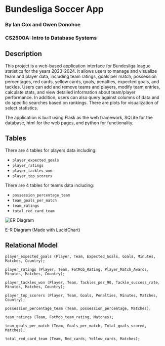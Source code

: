 # Bundesliga Soccer App

### By Ian Cox and Owen Donohoe

### CS2500A: Intro to Database Systems

## Description

This project is a web-based application interface for Bundesliga league statistics for the years 2023-2024. It allows users to manage and visualize team and player data, including team ratings, goals per match, possession percentages, red cards, yellow cards, goals, penalties, expected goals, and tackles. Users can add and remove teams and players, modify team entries, calculate stats, and view detailed information about team/player performance. In addition, users can also query against columns of data and do specific searches based on rankings. There are plots for visualization of select statistics.

The application is built using Flask as the web framework, SQLite for the database, html for the web pages, and python for functionality.

## Tables

There are 4 tables for players data including:

- `player_expected_goals`
- `player_ratings`
- `player_tackles_won`
- `player_top_scorers`

There are 4 tables for teams data including:

- `possession_percentage_team`
- `team_goals_per_match`
- `team_ratings`
- `total_red_card_team`

![ER Diagram](./static/images/ER.png)

E-R Diagram (Made with LucidChart)

## Relational Model

`player_expected_goals (Player, Team, Expected_Goals, Goals, Minutes, Matches, Country);`

`player_ratings (Player, Team, FotMob_Rating, Player_Match_Awards, Minutes, Matches, Country);`

`player_tackles_won (Player, Team, Tackles_per_90, Tackle_success_rate, Minutes, Matches, Country);`

`player_top_scorers (Player, Team, Goals, Penalties, Minutes, Matches, Country);`

`possession_percentage_team (Team, possession_percentage, Matches);`

`team_ratings (Team, FotMob_team_rating, Matches);`

`team_goals_per_match (Team, Goals_per_match, Total_goals_scored, Matches);`

`total_red_card_team (Team, Red_cards, Yellow_cards, Matches);`
